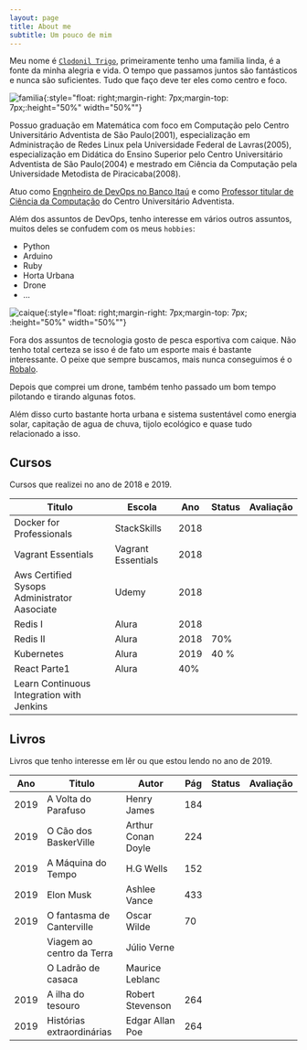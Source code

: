 ```yaml
---
layout: page
title: About me
subtitle: Um pouco de mim
---
```



Meu nome é [`Clodonil Trigo`](clodonil@nisled.org), primeiramente tenho uma familia linda, é a fonte da minha alegria e vida. O tempo que passamos juntos são fantásticos e nunca são suficientes. Tudo que faço deve ter eles como centro e foco.


![familia](../img/about/familia.jpg){:style="float: right;margin-right: 7px;margin-top: 7px;:height="50%" width="50%""}



Possuo graduação em Matemática com foco em Computação pelo Centro Universitário Adventista de São Paulo(2001), especialização em Administração de Redes Linux pela Universidade Federal de Lavras(2005), especialização em Didática do Ensino Superior pelo Centro Universitário Adventista de São Paulo(2004) e mestrado em Ciência da Computação pela Universidade Metodista de Piracicaba(2008). 

Atuo como [Engnheiro de DevOps no Banco Itaú](https://www.linkedin.com/in/clodonil-trigo-4155722a/) e como [Professor titular de Ciência da Computação](https://www.linkedin.com/in/clodonil-trigo-4155722a/) do Centro Universitário Adventista.


Além dos assuntos de DevOps, tenho interesse em vários outros assuntos, muitos deles se confudem com os meus `hobbies`:

- Python
- Arduino
- Ruby
- Horta Urbana
- Drone
- ... 


![caique](../img/about/caiaque.jpg){:style="float: right;margin-right: 7px;margin-top: 7px; :height="50%" width="50%""}

Fora dos assuntos de tecnologia gosto de pesca esportiva com caique. Não tenho total certeza se isso é de fato um esporte mais é bastante interessante. O peixe que sempre buscamos, mais nunca conseguimos é o [Robalo](https://pt.wikipedia.org/wiki/Robalo).

Depois que comprei um drone, também tenho passado um bom tempo pilotando e tirando algunas fotos. 

Além disso curto bastante horta urbana e sistema sustentável como energia solar, capitação de agua de chuva, tijolo ecológico e quase tudo relacionado a isso. 


## **Cursos**

Cursos que realizei no ano de 2018 e 2019.

|Titulo             |  Escola |Ano|Status | Avaliação | 
|-------------------|--------|---|-------|-----------|
|Docker for Professionals| StackSkills | 2018 | <i class="fa fa-star fa-check">|<i class="fa fa-star fa-lg"></i> <i class="fa fa-star fa-lg"></i> <i class="fa fa-star fa-lg"></i> <i class="fa fa-star fa-lg"></i> <i class="fa fa-star fa-lg"></i>|
|Vagrant Essentials |Vagrant Essentials |  2018 | <i class="fa fa-star fa-check">| <i class="fa fa-star fa-lg"></i> <i class="fa fa-star fa-lg"></i> <i class="fa fa-star fa-lg"></i> <i class="fa fa-star fa-lg"></i> <i class="fa fa-star fa-lg"></i>|
| Aws Certified Sysops Administrator Aasociate     |  Udemy       | 2018   |  <i class="fa fa-star fa-check">       | <i class="fa fa-star fa-lg"></i><i class="fa fa-star fa-lg"></i><i class="fa fa-star fa-lg"></i><i class="fa fa-star fa-lg"></i><i class="fa fa-star fa-lg"></i>          |
| Redis I  | Alura |  2018 |  <i class="fa fa-star fa-check"> |  <i class="fa fa-star fa-lg"></i> <i class="fa fa-star fa-lg"></i>
| Redis II  | Alura |  2018 |  70% |  
| Kubernetes | Alura | 2019 |  40 %| | 
| React Parte1 | Alura | 40% ||
| Learn Continuous Integration with Jenkins | | |


## **Livros**
    
Livros que tenho interesse em lêr ou que estou lendo no ano de 2019.

|Ano| Titulo | Autor | Pág | Status | Avaliação |
|---|--------|-------|-----|--------|-----------|
|2019|A Volta do Parafuso | Henry James | 184 |   <i class="fa fa-star fa-check">   |  <i class="fa fa-star fa-lg"></i><i class="fa fa-star fa-lg"></i> |
|2019|O Cão dos BaskerVille | Arthur Conan Doyle |224| <i class="fa fa-star fa-check"> |  <i class="fa fa-star fa-lg"></i><i class="fa fa-star fa-lg"></i><i class="fa fa-star fa-lg"></i><i class="fa fa-star fa-lg"></i> |
|2019|A Máquina do Tempo | H.G Wells | 152 | <i class="fa fa-star fa-check"> | <i class="fa fa-star fa-lg"></i><i class="fa fa-star fa-lg"></i><i class="fa fa-star fa-lg"></i>   |
|2019|Elon Musk         | Ashlee Vance | 433 | <i class="fa fa-star fa-check"> | <i class="fa fa-star fa-lg"></i><i class="fa fa-star fa-lg"></i><i class="fa fa-star fa-lg"></i><i class="fa fa-star fa-lg"></i><i class="fa fa-star fa-lg"></i>   |
|2019|O fantasma de Canterville | Oscar Wilde | 70 | <i class="fa fa-star fa-check"> | <i class="fa fa-star fa-lg"></i><i class="fa fa-star fa-lg"></i>   |
||Viagem ao centro da Terra | Júlio Verne |   | | |
||O Ladrão de casaca | Maurice Leblanc | |  | |
|2019|A ilha do tesouro | Robert Stevenson |264 | <i class="fa fa-star fa-check"> |<i class="fa fa-star fa-lg"></i><i class="fa fa-star fa-lg"></i><i class="fa fa-star fa-lg"></i><i class="fa fa-star fa-lg"></i><i class="fa fa-star fa-lg"></i> |
|2019|Histórias extraordinárias|Edgar Allan Poe |264 |  | |


